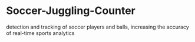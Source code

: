 # Soccer-Juggling-Counter
detection and tracking of soccer players and balls, increasing the accuracy of real-time sports analytics
